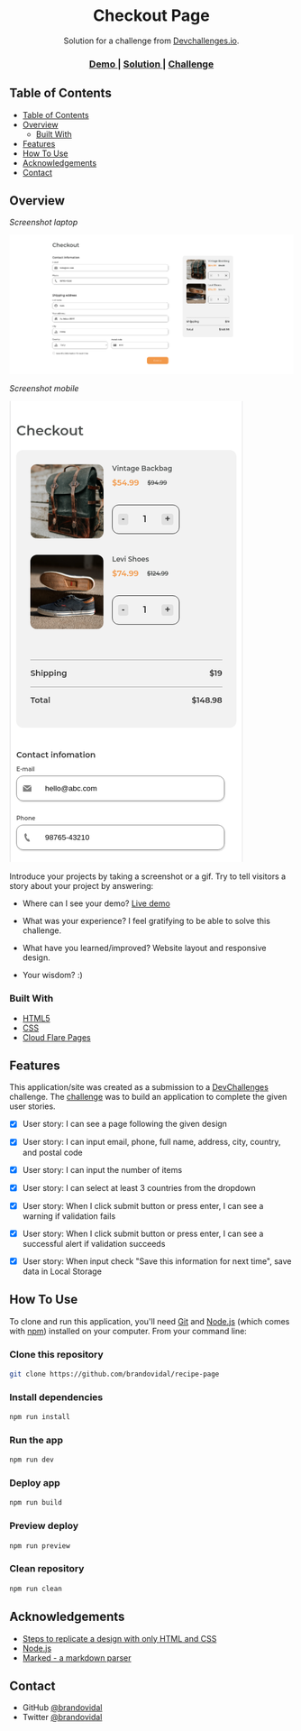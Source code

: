 <!-- Please update value in the {}  -->

<h1 align="center">Checkout Page</h1>

<div align="center">
   Solution for a challenge from  <a href="http://devchallenges.io" target="_blank">Devchallenges.io</a>.
</div>

<div align="center">
  <h3>
    <a href="https://white-bubble.surge.sh">
      Demo
    </a>
    <span> | </span>
    <a href="https://github.com/brandovidal/checkout-page">
      Solution
    </a>
    <span> | </span>
    <a href="https://devchallenges.io/challenges/0J1NxxGhOUYVqihwegfO">
      Challenge
    </a>
  </h3>
</div>

<!-- TABLE OF CONTENTS -->

## Table of Contents

- [Table of Contents](#table-of-contents)
- [Overview](#overview)
  - [Built With](#built-with)
- [Features](#features)
- [How To Use](#how-to-use)
- [Acknowledgements](#acknowledgements)
- [Contact](#contact)

<!-- OVERVIEW -->

## Overview

*Screenshot laptop*

![screenshot](./desktop.png)

*Screenshot mobile*

![screenshot](./mobile.png)

Introduce your projects by taking a screenshot or a gif. Try to tell visitors a story about your project by answering:

- Where can I see your demo?
  [Live demo](https://white-bubble.surge.sh)

- What was your experience?
  I feel gratifying to be able to solve this challenge.

- What have you learned/improved?
  Website layout and responsive design.

- Your wisdom? :)

### Built With

<!-- This section should list any major frameworks that you built your project using. Here are a few examples.-->

- [HTML5](https://html5.org/)
- [CSS](https://developer.mozilla.org/es/docs/Web/CSS)
- [Cloud Flare Pages](https://pages.cloudflare.com/)

## Features

<!-- List the features of your application or follow the template. Don't share the figma file here :) -->

This application/site was created as a submission to a [DevChallenges](https://devchallenges.io/challenges) challenge. The [challenge](https://devchallenges.io/challenges/0J1NxxGhOUYVqihwegfO) was to build an application to complete the given user stories.

- [x] User story: I can see a page following the given design

- [x] User story: I can input email, phone, full name, address, city, country, and postal code

- [x] User story: I can input the number of items

- [x] User story: I can select at least 3 countries from the dropdown

- [x] User story: When I click submit button or press enter, I can see a warning if validation fails

- [x] User story: When I click submit button or press enter, I can see a successful alert if validation succeeds

- [x] User story: When input check "Save this information for next time", save data in Local Storage


## How To Use

To clone and run this application, you'll need [Git](https://git-scm.com) and [Node.js](https://nodejs.org/en/download/) (which comes with [npm](http://npmjs.com)) installed on your computer. From your command line:

### Clone this repository
```bash
git clone https://github.com/brandovidal/recipe-page
```

### Install dependencies
```bash
npm run install
```

### Run the app
```bash
npm run dev
```

### Deploy app
```bash
npm run build
```

### Preview deploy
```bash
npm run preview
```
### Clean repository
```bash
npm run clean
```

## Acknowledgements

<!-- This section should list any articles or add-ons/plugins that helps you to complete the project. This is optional but it will help you in the future. For exmpale -->

- [Steps to replicate a design with only HTML and CSS](https://devchallenges-blogs.web.app/how-to-replicate-design/)
- [Node.js](https://nodejs.org/)
- [Marked - a markdown parser](https://github.com/chjj/marked)

## Contact

- GitHub [@brandovidal](https://github.com/brandovidal)
- Twitter [@brandovidal](https://twitter.com/_brandovidal)